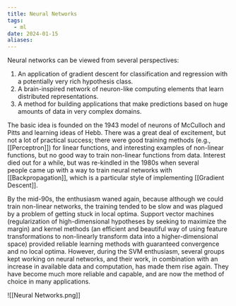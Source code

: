 ```yaml
---
title: Neural Networks
tags:
  - ml
date: 2024-01-15
aliases:
---
```

Neural networks can be viewed from several perspectives:
1. An application of gradient descent for classification and regression with a potentially very rich hypothesis class.
2. A brain-inspired network of neuron-like computing elements that learn distributed representations.
3. A method for building applications that make predictions based on huge amounts of data in very complex domains.

The basic idea is founded on the 1943 model of neurons of McCulloch and Pitts and learning ideas of Hebb. There was a great deal of excitement, but not a lot of practical success; there were good training methods (e.g., [[Perceptron]]) for linear functions, and interesting examples of non-linear functions, but no good way to train non-linear functions from data. Interest died out for a while, but was re-kindled in the 1980s when several people came up with a way to train neural networks with [[Backpropagation]], which is a particular style of implementing [[Gradient Descent]].

By the mid-90s, the enthusiasm waned again, because although we could train non-linear networks, the training tended to be slow and was plagued by a problem of getting stuck in local optima. Support vector machines (regularization of high-dimensional hypotheses by seeking to maximize the margin) and kernel methods (an efficient and beautiful way of using feature transformations to non-linearly transform data into a higher-dimensional space) provided reliable learning methods with guaranteed convergence and no local optima. However, during the SVM enthusiasm, several groups kept working on neural networks, and their work, in combination with an increase in available data and computation, has made them rise again. They have become much more reliable and capable, and are now the method of choice in many applications.

![[Neural Networks.png]]